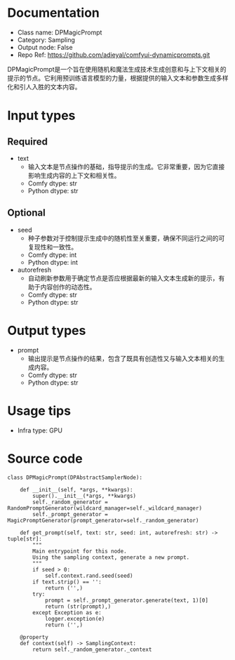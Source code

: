 # Documentation
- Class name: DPMagicPrompt
- Category: Sampling
- Output node: False
- Repo Ref: https://github.com/adieyal/comfyui-dynamicprompts.git

DPMagicPrompt是一个旨在使用随机和魔法生成技术生成创意和与上下文相关的提示的节点。它利用预训练语言模型的力量，根据提供的输入文本和参数生成多样化和引人入胜的文本内容。

# Input types
## Required
- text
    - 输入文本是节点操作的基础，指导提示的生成。它非常重要，因为它直接影响生成内容的上下文和相关性。
    - Comfy dtype: str
    - Python dtype: str
## Optional
- seed
    - 种子参数对于控制提示生成中的随机性至关重要，确保不同运行之间的可复现性和一致性。
    - Comfy dtype: int
    - Python dtype: int
- autorefresh
    - 自动刷新参数用于确定节点是否应根据最新的输入文本生成新的提示，有助于内容创作的动态性。
    - Comfy dtype: str
    - Python dtype: str

# Output types
- prompt
    - 输出提示是节点操作的结果，包含了既具有创造性又与输入文本相关的生成内容。
    - Comfy dtype: str
    - Python dtype: str

# Usage tips
- Infra type: GPU

# Source code
```
class DPMagicPrompt(DPAbstractSamplerNode):

    def __init__(self, *args, **kwargs):
        super().__init__(*args, **kwargs)
        self._random_generator = RandomPromptGenerator(wildcard_manager=self._wildcard_manager)
        self._prompt_generator = MagicPromptGenerator(prompt_generator=self._random_generator)

    def get_prompt(self, text: str, seed: int, autorefresh: str) -> tuple[str]:
        """
        Main entrypoint for this node.
        Using the sampling context, generate a new prompt.
        """
        if seed > 0:
            self.context.rand.seed(seed)
        if text.strip() == '':
            return ('',)
        try:
            prompt = self._prompt_generator.generate(text, 1)[0]
            return (str(prompt),)
        except Exception as e:
            logger.exception(e)
            return ('',)

    @property
    def context(self) -> SamplingContext:
        return self._random_generator._context
```